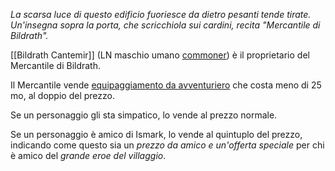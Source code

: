 *La scarsa luce di questo edificio fuoriesce da dietro pesanti tende tirate. Un'insegna sopra la porta, che scricchiola sui cardini, recita "Mercantile di Bildrath".*

[[Bildrath Cantemir]] (LN maschio umano [commoner](https://5e.tools/bestiary.html#commoner_mm)) è il proprietario del Mercantile di Bildrath. 

Il Mercantile vende [equipaggiamento da avventuriero](https://5e.tools/book.html#phb,5,adventuring%20gear) che costa meno di 25 mo, al doppio del prezzo.

Se un personaggio gli sta simpatico, lo vende al prezzo normale.

Se un personaggio è amico di Ismark, lo vende al quintuplo del prezzo, indicando come questo sia un *prezzo da amico e un'offerta speciale* per chi è amico del *grande eroe del villaggio*. 
